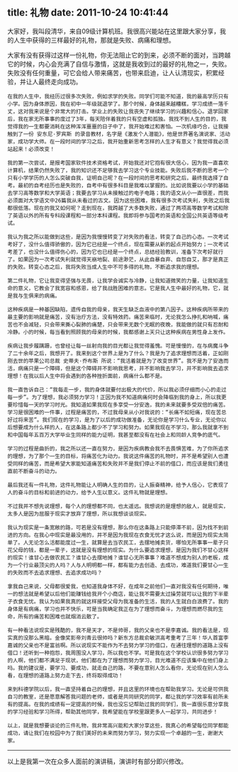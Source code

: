 title: 礼物
date: 2011-10-24 10:41:44
---

大家好，我叫段清华，来自09级计算机班。我很高兴能站在这里跟大家分享，我的人生中获得的三样最好的礼物，那就是失败、病痛和理想。

大家有没有获得过这样一份礼物，你无法阻止它的到来，必须不断的面对，当跨越它的时候，内心会充满了自信与激情，这就是我收到过的最好的礼物之一，失败。失败没有任何重量，可它会给人带来痛苦，也带来启迪，让人认清现实，积累经验，并让人最终走向成功。

	在我的人生中，我经历过很多次失败，例如求学的失败。同学们可能不知道，我的最高学历只有小学。因为身体原因，我在初中一年级就退学了。那个时候，身体越来越糟糕，学习成绩一落千丈，这对我来说是个非常大的打击。学业上的失败让我丧失了继续学习的兴趣和信心。退学回家后，我在家无所事事的度过了3年，每天陪伴着我的只有空虚和孤独。我找不到人生的目的，我觉得我的一生都要消耗在这种浑浑噩噩的日子中了，我开始难过和害怕。一次机缘巧合，让我接触到了一份 安东尼·罗宾斯 的录音教材，名字是《激发个人潜能》，他是世界著名演说家、活动家，成功学大师。在一段时间的学习之后，我开始重新思考怎样的人生才有意义？我觉得我必须站起来！必须改变！

	我的第一次尝试，是报考国家软件技术资格考试，开始我还对它抱有很大信心，因为我一直喜欢计算机，结果仍然失败了，我的知识还不足够我去学习这个专业技能。失败后我不断的思考一个只有小学学历的人怎么突破自我，证明自己呢？在一段时间的思考和研究之后，最终我选择了自考。最初的自考经历也是失败的，自考中有很多科目是我难以掌握的。比如说我要以小学的基础去学习高等数学和大学英语；我要去学习从未接触过的电子电路；我的语文从小一直很差，而我必须面对大学语文中26篇我从未看过的古文。因为这些困难，我有很多次考试失利，失败之后我都很低落。现在的我又如何呢？走到现在，我跨越了大多数失败，通过了两项高等数学考试和除了英语以外的所有专科段课程和一部分本科课程。我即将参与国考的英语和全国公共英语等级考试。

	我认为我之所以能做到这些，是因为我慢慢转变了对失败的看法，转变了自己的心态。一次考试考好了，没什么值得骄傲的，因为它已经是一个终点，现在需要从新的起点开始努力；一次考试考差了，也没什么值得伤心的，因为它也已经是一个终点，总结经验教训，准备下次考好就行了。如果因为一次考试失利就觉得天崩地裂、前途渺茫，从此自暴自弃、自怨自艾，那才是真正的失败。转变心态之后，我将失败当成人生中不可多得的礼物，不断追求我的理想。

	第二件礼物，它让我变得坚强与无畏，让我学会诚实与冷静，让我知道微笑的力量，让我知道生命的意义，它教会了我宽容和感恩，给了我战胜困难的意志。它是我人生中最好的礼物，它，就是我与生俱来的病痛。

	这种疾病是一种基因缺陷，遗传自我的母亲，我天生缺乏血液中的第八因子。这种疾病所带来的最主要的影响就是痛苦，没有治疗方法，没有特效药。痛苦来临时，无论我怎么挣扎和呐喊，痛苦也不会减轻，只会带来撕心裂肺的痛楚，只会带来无数个无眠的夜晚，我能做的就只有忍耐和冷静。小的时候，每当看到照顾我的母亲的时候，我都感谢上天只让这种疾病在男性身上发作。

	疾病让我步履蹒跚，也曾经让每一丝射向我的目光都让我觉得羞愧。可是慢慢的，在与病魔斗争了二十余年之后，我想开了。我来到这个世界上是为了什么？我是为了追求理想而活着，正如刚刚去世的苹果公司总裁 史蒂夫·乔布斯 所说：“我活着就是为了改变世界”。我不是为了安逸而活，病痛只是一个障碍，但是这个障碍并不影响我思考，并不影响我去学习，并不影响我去追求理想！在我以后人生中将会遇到的各种挫折面前，病痛什么都不是。

	我一直告诉自己：“我每走一步，我的身体就要付出极大的代价，所以我必须仔细而小心的走过每一步”。为了理想，我必须努力学习！正因为我不知道病痛何时会降临到我的身上，所以我更要珍惜每一天的学习时光。我知道如果我现在多享受一分安逸，我的未来就要多受双倍的痛苦。学习是很困难的一件事，过程是痛苦的，不过我母亲从小对我说的：“长痛不如短痛，现在苦总好过将来苦”。我们现在的学习，是为了以后的成功做准备，无论你是学习什么专业，无论你以后想要成为什么样的人，在这条路上都少不了学习和努力。如果我现在不学习，那么我就拿不到和中国每年五百万大学毕业生同样的能力证明，我甚至都没有在社会上和同龄人竞争的底气。

	学习的过程是曲折的，我之所以还一直在努力，是因为疾病教会我不去畏惧苦难，为了你所追求的理想，为了那个一生的目标，将痛苦化为动力。我说这件痛苦的礼物时，并不是希望别人也遭受同样的痛苦，而是希望大家能知道痛苦和失败并不是我们停止不前的借口，而应该是我们勇往直前不断奋斗的动力。

	最后我还有一件礼物，这件礼物能让人明确人生的目的，让人振奋精神，给予人信心，它表现了人的奋斗的目标和前进的动力，给予人生以意义。这件礼物就是理想。

	不过我并不想先说理想，每个人的理想都不同，也太遥远。我想说的是理想的敌人，就是现实，太多人是因为屈服于现实才放弃了理想，所以我想谈谈现实。

	我认为现实是一条宽敞的路，可若是没有理想，那么你在这条路上只能停滞不前，因为找不到前进的方向。在我心中现实是最没用的，并不是因为我现在衣食无忧才这么说，而是因为现实太简单了。人无论怎么活都能度过一生，就算是去当农民工，去摆地摊卖货，哪怕无所事事一辈子只花父母的钱，都是一辈子，这就是没有理想的现实。为什么要追求理想，是因为我们不甘心这样的现实！谁甘心去做农民工？谁甘心去摆地摊？谁甘心无所事事？难道不想成为别人的老板，成为一个行业最顶尖的人吗？人与人明明都一样，都有能力去创造、去成功，难道我们要甘心一生的失败而不去追求理想、去追求成功吗？

	拿我自己来说，父母都很爱我，也知道我身体不好，在成年之前他们一直对我没有任何期待，唯一的想法就是希望以后他们能赚钱给我开个小商店，能让我不需要太过操劳就可以让我的下半辈子衣食无忧。我认为如果我真的就这样接受父母为我准备的生活，我的人生就白白浪费了。我的身体是有病痛，学习也并不快乐，可是当我确定我正在为了理想而奋斗，为理想而燃尽我的生命，所有的痛苦和困难也就烟消云散了。

	有一种看法说现实是残酷的，我不是天才，不是帅哥，我的父亲也不是李嘉诚。我的看法是，现实真的没那么黑暗。金像奖影帝刘青云很帅吗？新东方总裁俞敏洪高考重考了三年！华人首富李嘉诚的父亲也不是富翁啊。所以说现实不能作为不去努力学习的借口，在通往理想的道路上没有借口！还听到一种抱怨，我周围没人学习，所以我也不学。可是我在这个学校认识很多努力学习的人啊，他们都不满足于现状，他们都在为了理想而努力学习，目光难道不应该集中在他们身上吗。我的建议是，要学习、要成功，就走自己的路，不要在意别人怎么看你，无论现在别人怎么看，在理想的道路上努力走下去，终将取得成功！

	来到科德学院以后，我一直坚持着自己的理想，并且这里的环境也在帮助我学习。无论是可供我自习的教室，还是愿意解答我问题的老师，或者是共同研究的同学，都让我的学习效率有前所未有的提高。在我的成绩有一定提高的时候，我也没忘记帮助过我的同学们，我一直很乐意分享我的学习经验和学习所得，帮助其他同学，我希望能在学校里跟更多人一起学习，共同进步！

	以上，就是我想要谈论的三件礼物，我非常高兴能和大家分享这些，我真心的希望每位同学都能成功，请让我们在校园中为了我们美好的未来而努力学习，努力实现一个卓越的一生，谢谢大家。

--------------------------------
以上是我第一次在众多人面前的演讲稿，演讲时有部分即兴修改。